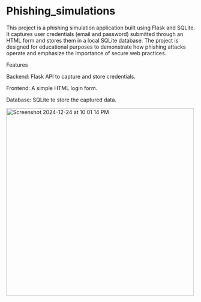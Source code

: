 # Phishing_simulations
This project is a phishing simulation application built using Flask and SQLite. It captures user credentials (email and password) submitted through an HTML form and stores them in a local SQLite database. The project is designed for educational purposes to demonstrate how phishing attacks operate and emphasize the importance of secure web practices.

Features

Backend: Flask API to capture and store credentials.

Frontend: A simple HTML login form.

Database: SQLite to store the captured data.

<img width="500" alt="Screenshot 2024-12-24 at 10 01 14 PM" src="https://github.com/user-attachments/assets/6f2a2c69-c6e3-45b4-bda7-db7ea058e9b0" />
